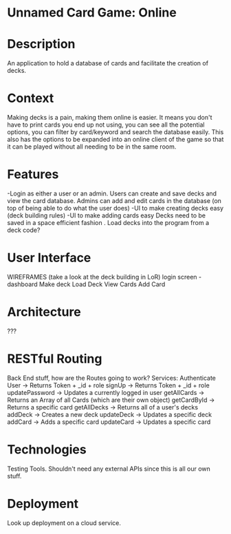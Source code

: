 # Unnamed Card Game: Online

# Description
An application to hold a database of cards and facilitate the creation of decks.

# Context
Making decks is a pain, making them online is easier. It means you don't have to print cards you end up not using, you can see all the potential options, you can filter by card/keyword and search the database easily. This also has the options to be expanded into an online client of the game so that it can be played without all needing to be in the same room.

# Features
-Login as either a user or an admin. Users can create and save decks and view the card database. Admins can add and edit cards in the database (on top of being able to do what the user does)
-UI to make creating decks easy (deck building rules)
-UI to make adding cards easy
Decks need to be saved in a space efficient fashion .
Load decks into the program from a deck code?

# User Interface
WIREFRAMES (take a look at the deck building in LoR)
login screen - dashboard
Make deck
Load Deck
View Cards
Add Card


# Architecture
???

# RESTful Routing
Back End stuff, how are the Routes going to work?
Services:
Authenticate User -> Returns Token + _id + role
signUp -> Returns Token + _id + role
updatePassword -> Updates a currently logged in user
getAllCards -> Returns an Array of all Cards (which are their own object)
getCardById -> Returns a specific card
getAllDecks -> Returns all of a user's decks
addDeck -> Creates a new deck
updateDeck -> Updates a specific deck
addCard -> Adds a specific card
updateCard -> Updates a specific card

# Technologies
Testing Tools. Shouldn't need any external APIs since this is all our own stuff.

# Deployment
Look up deployment on a cloud service.
